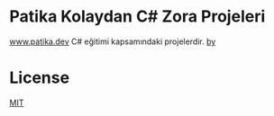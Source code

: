 # Patika Kolaydan C# Zora Projeleri
www.patika.dev C# eğitimi kapsamındaki projelerdir.
[by](https://kodluyoruz.org/tr/kodluyoruz/)
# License
[MIT](www.mit.edu)
